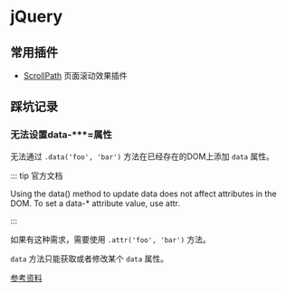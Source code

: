 # jQuery


## 常用插件

- [ScrollPath](https://github.com/JoelBesada/scrollpath) 页面滚动效果插件


## 踩坑记录

### 无法设置data-***=属性

无法通过 `.data('foo', 'bar')` 方法在已经存在的DOM上添加 `data` 属性。

::: tip 官方文档 

Using the data() method to update data does not affect attributes in the DOM. To set a data-* attribute value, use attr.

:::

如果有这种需求，需要使用 `.attr('foo', 'bar')` 方法。

`data` 方法只能获取或者修改某个 `data` 属性。

[参考资料](https://api.jquery.com/data/)
